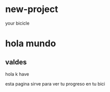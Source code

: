 # new-project
<html>
   <head>
     your bicicle

  </head> 
  <pussh>
    
  <body>
<h1>hola mundo </h1>
<h2> valdes </h2> 
<p> hola k have </p>
  </body>
<p>esta pagina sirve para ver tu progreso en tu bici<p>


</html>
